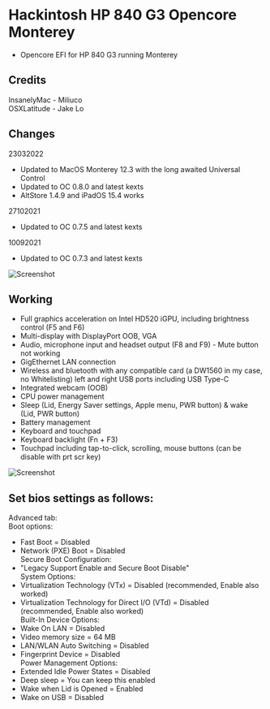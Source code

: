 # Hackintosh HP 840 G3 Opencore Monterey
* Opencore EFI for HP 840 G3 running Monterey
## Credits
InsanelyMac - Miliuco  
OSXLatitude - Jake Lo

## Changes
23032022
- Updated to MacOS Monterey 12.3 with the long awaited Universal Control
- Updated to OC 0.8.0 and latest kexts
- AltStore 1.4.9 and iPadOS 15.4 works

27102021
- Updated to OC 0.7.5 and latest kexts

10092021
- Updated to OC 0.7.3 and latest kexts

![Screenshot](https://github.com/yahgoo/Hackintosh-HP-840-G3-Opencore-Monterey/blob/main/img/dualOSon840G3.png)

## Working
- Full graphics acceleration on Intel HD520 iGPU, including brightness control (F5 and F6)
- Multi-display with DisplayPort OOB, VGA 
- Audio, microphone input and headset output (F8 and F9) - Mute button not working
- GigEthernet LAN connection
- Wireless and bluetooth with any compatible card (a DW1560 in my case, no Whitelisting)
left and right USB ports including USB Type-C
- Integrated webcam (OOB)
- CPU power management
- Sleep (Lid, Energy Saver settings, Apple menu, PWR button) & wake (Lid, PWR button)
- Battery management
- Keyboard and touchpad
- Keyboard backlight (Fn + F3)
- Touchpad including tap-to-click, scrolling, mouse buttons (can be disable with prt scr key)

![Screenshot](https://github.com/yahgoo/Hackintosh-HP-840-G3-Opencore-Monterey/blob/main/img/macOS%20Monterey%2012_3%20with%20Purple%20iPad%20Mini%206.png)

## Set bios settings as follows:
Advanced tab:  
Boot options:  
- Fast Boot = Disabled
- Network (PXE) Boot = Disabled  
Secure Boot Configuration:
- "Legacy Support Enable and Secure Boot Disable"  
System Options:  
- Virtualization Technology (VTx) = Disabled (recommended, Enable also worked)
- Virtualization Technology for Direct I/O (VTd) = Disabled (recommended, Enable also worked)  
Built-In Device Options:  
- Wake On LAN = Disabled
- Video memory size = 64 MB
- LAN/WLAN Auto Switching = Disabled
- Fingerprint Device = Disabled  
Power Management Options:  
- Extended Idle Power States = Disabled
- Deep sleep = You can keep this enabled
- Wake when Lid is Opened = Enabled
- Wake on USB = Disabled
